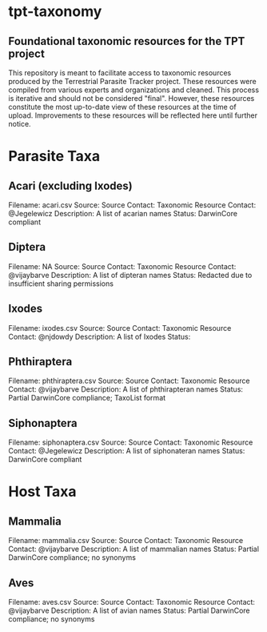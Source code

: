 # tpt-taxonomy
## Foundational taxonomic resources for the TPT project

This repository is meant to facilitate access to taxonomic resources produced by the Terrestrial Parasite Tracker project. These resources were compiled from various experts and organizations and cleaned. This process is iterative and should not be considered "final". However, these resources constitute the most up-to-date view of these resources at the time of upload. Improvements to these resources will be reflected here until further notice.

# Parasite Taxa

## Acari (excluding Ixodes)
Filename: acari.csv
Source:
Source Contact:
Taxonomic Resource Contact: @Jegelewicz
Description: A list of acarian names
Status: DarwinCore compliant

## Diptera
Filename: NA
Source: 
Source Contact:
Taxonomic Resource Contact: @vijaybarve
Description: A list of dipteran names
Status: Redacted due to insufficient sharing permissions

## Ixodes
Filename: ixodes.csv
Source:
Source Contact:
Taxonomic Resource Contact: @njdowdy
Description: A list of Ixodes
Status: 

## Phthiraptera
Filename: phthiraptera.csv
Source:
Source Contact:
Taxonomic Resource Contact: @vijaybarve
Description: A list of phthirapteran names
Status: Partial DarwinCore compliance; TaxoList format

## Siphonaptera
Filename: siphonaptera.csv
Source:
Source Contact:
Taxonomic Resource Contact: @Jegelewicz
Description: A list of siphonateran names
Status: DarwinCore compliant

# Host Taxa

## Mammalia
Filename: mammalia.csv
Source:
Source Contact:
Taxonomic Resource Contact: @vijaybarve
Description: A list of mammalian names
Status: Partial DarwinCore compliance; no synonyms

## Aves
Filename: aves.csv
Source:
Source Contact:
Taxonomic Resource Contact: @vijaybarve
Description: A list of avian names
Status: Partial DarwinCore compliance; no synonyms

